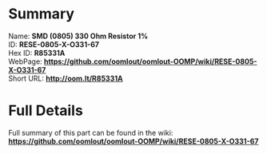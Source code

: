 
Summary
=================
  
Name: __SMD (0805) 330 Ohm Resistor 1%__    
ID: __RESE-0805-X-O331-67__   
Hex ID: __R85331A__   
WebPage: __https://github.com/oomlout/oomlout-OOMP/wiki/RESE-0805-X-O331-67__   
Short URL: __http://oom.lt/R85331A__   

Full Details
==========================
Full summary of this part can be found in the wiki:   
__https://github.com/oomlout/oomlout-OOMP/wiki/RESE-0805-X-O331-67__    


